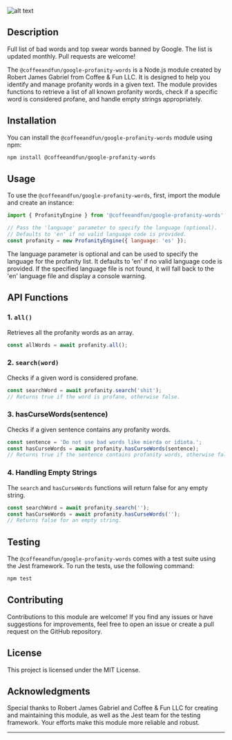 ![alt text](.github/readme.png 'Logo Title Text 1')

## Description

Full list of bad words and top swear words banned by Google. The list is updated monthly. Pull requests are welcome!

The `@coffeeandfun/google-profanity-words` is a Node.js module created by Robert James Gabriel from Coffee & Fun LLC. It is designed to help you identify and manage profanity words in a given text. The module provides functions to retrieve a list of all known profanity words, check if a specific word is considered profane, and handle empty strings appropriately.

## Installation

You can install the `@coffeeandfun/google-profanity-words` module using npm:

```bash
npm install @coffeeandfun/google-profanity-words
```

## Usage

To use the `@coffeeandfun/google-profanity-words`, first, import the module and create an instance:

```javascript
import { ProfanityEngine } from '@coffeeandfun/google-profanity-words';

// Pass the 'language' parameter to specify the language (optional).
// Defaults to 'en' if no valid language code is provided.
const profanity = new ProfanityEngine({ language: 'es' });
```

The language parameter is optional and can be used to specify the language for the profanity list. It defaults to 'en' if no valid language code is provided. If the specified language file is not found, it will fall back to the 'en' language file and display a console warning.

## API Functions

### 1. `all()`

Retrieves all the profanity words as an array.

```javascript
const allWords = await profanity.all();
```

### 2. `search(word)`

Checks if a given word is considered profane.

```javascript
const searchWord = await profanity.search('shit');
// Returns true if the word is profane, otherwise false.
```

### 3. hasCurseWords(sentence)

Checks if a given sentence contains any profanity words.

```javascript
const sentence = 'Do not use bad words like mierda or idiota.';
const hasCurseWords = await profanity.hasCurseWords(sentence);
// Returns true if the sentence contains profanity words, otherwise false.
```

### 4. Handling Empty Strings

The `search` and `hasCurseWords` functions will return false for any empty string.

```javascript
const searchWord = await profanity.search('');
const hasCurseWords = await profanity.hasCurseWords('');
// Returns false for an empty string.
```

## Testing

The `@coffeeandfun/google-profanity-words` comes with a test suite using the Jest framework. To run the tests, use the following command:

```bash
npm test
```

## Contributing

Contributions to this module are welcome! If you find any issues or have suggestions for improvements, feel free to open an issue or create a pull request on the GitHub repository.

## License

This project is licensed under the MIT License.

## Acknowledgments

Special thanks to Robert James Gabriel and Coffee & Fun LLC for creating and maintaining this module, as well as the Jest team for the testing framework. Your efforts make this module more reliable and robust.

---
